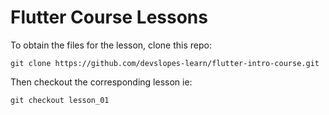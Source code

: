 # Flutter Course Lessons

To obtain the files for the lesson, clone this repo:

`git clone https://github.com/devslopes-learn/flutter-intro-course.git`

Then checkout the corresponding lesson ie:

`git checkout lesson_01`
